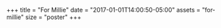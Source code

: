+++
title = "For Millie"
date = "2017-01-01T14:00:50-05:00"
assets = "for-millie"
size = "poster"
+++

